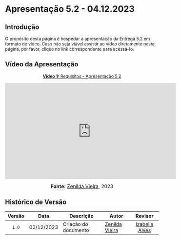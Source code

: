 # Apresentação 5.2 - 04.12.2023

## Introdução

O propósito desta página é hospedar a apresentação da Entrega 5.2 em formato de vídeo. Caso não seja viável assistir ao vídeo diretamente nesta página, por favor, clique no link correspondente para acessá-lo.

## Vídeo da Apresentação

<div align="center">

<p style="text-align: center"><a href="https://www.youtube.com/watch?v=TnUnRUaoFik" target="blanket"><b>Vídeo 1:</b> Requisitos - Apresentação 5.2</a></p>

<iframe width="560" height="315" src="https://www.youtube.com/embed/TnUnRUaoFik" title="Apresentação 5.2" frameborder="0" allow="accelerometer; autoplay; clipboard-write; encrypted-media; gyroscope; picture-in-picture" allowfullscreen></iframe>

<font size="3"><p style="text-align: center"><b>Fonte:</b> <a href="https://github.com/zenildavieira">Zenilda Vieira</a>, 2023</p></font>
</div >

## Histórico de Versão

|Versão|Data|Descrição|Autor|Revisor|
|:----:|----|---------|-----|:-------:|
|`1.0`|03/12/2023|Criação do documento|[Zenilda Vieira](https://github.com/zenildavieira)|[Izabella Alves](https://github.com/izabellaalves)|
